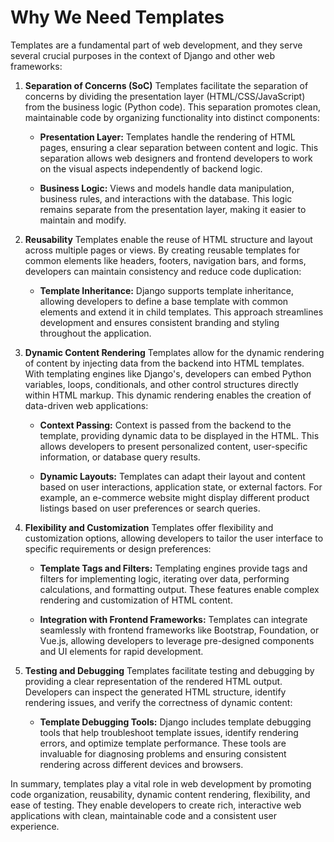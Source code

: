 # Why We Need Templates

Templates are a fundamental part of web development, and they serve several crucial purposes in the context of Django and other web frameworks:

1. **Separation of Concerns (SoC)**
   Templates facilitate the separation of concerns by dividing the presentation layer (HTML/CSS/JavaScript) from the business logic (Python code). This separation promotes clean, maintainable code by organizing functionality into distinct components:

   - **Presentation Layer:** Templates handle the rendering of HTML pages, ensuring a clear separation between content and logic. This separation allows web designers and frontend developers to work on the visual aspects independently of backend logic.

   - **Business Logic:** Views and models handle data manipulation, business rules, and interactions with the database. This logic remains separate from the presentation layer, making it easier to maintain and modify.

2. **Reusability**
   Templates enable the reuse of HTML structure and layout across multiple pages or views. By creating reusable templates for common elements like headers, footers, navigation bars, and forms, developers can maintain consistency and reduce code duplication:

   - **Template Inheritance:** Django supports template inheritance, allowing developers to define a base template with common elements and extend it in child templates. This approach streamlines development and ensures consistent branding and styling throughout the application.

3. **Dynamic Content Rendering**
   Templates allow for the dynamic rendering of content by injecting data from the backend into HTML templates. With templating engines like Django's, developers can embed Python variables, loops, conditionals, and other control structures directly within HTML markup. This dynamic rendering enables the creation of data-driven web applications:

   - **Context Passing:** Context is passed from the backend to the template, providing dynamic data to be displayed in the HTML. This allows developers to present personalized content, user-specific information, or database query results.

   - **Dynamic Layouts:** Templates can adapt their layout and content based on user interactions, application state, or external factors. For example, an e-commerce website might display different product listings based on user preferences or search queries.

4. **Flexibility and Customization**
   Templates offer flexibility and customization options, allowing developers to tailor the user interface to specific requirements or design preferences:

   - **Template Tags and Filters:** Templating engines provide tags and filters for implementing logic, iterating over data, performing calculations, and formatting output. These features enable complex rendering and customization of HTML content.

   - **Integration with Frontend Frameworks:** Templates can integrate seamlessly with frontend frameworks like Bootstrap, Foundation, or Vue.js, allowing developers to leverage pre-designed components and UI elements for rapid development.

5. **Testing and Debugging**
   Templates facilitate testing and debugging by providing a clear representation of the rendered HTML output. Developers can inspect the generated HTML structure, identify rendering issues, and verify the correctness of dynamic content:

   - **Template Debugging Tools:** Django includes template debugging tools that help troubleshoot template issues, identify rendering errors, and optimize template performance. These tools are invaluable for diagnosing problems and ensuring consistent rendering across different devices and browsers.

In summary, templates play a vital role in web development by promoting code organization, reusability, dynamic content rendering, flexibility, and ease of testing. They enable developers to create rich, interactive web applications with clean, maintainable code and a consistent user experience.
